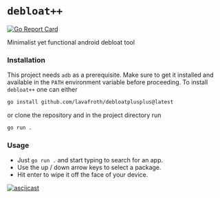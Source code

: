# `debloat++`
[![Go Report Card](https://goreportcard.com/badge/github.com/lavafroth/debloatplusplus)](https://goreportcard.com/report/github.com/lavafroth/debloatplusplus)

Minimalist yet functional android debloat tool

### Installation

This project needs `adb` as a prerequisite. Make sure to get it
installed and available in the `PATH` environment variable
before proceeding. To install `debloat++` one can either

```bash
go install github.com/lavafroth/debloatplusplus@latest
```

or clone the repository and in the project directory run

```bash
go run .
```

### Usage
* Just `go run .` and start typing to search for an app.
* Use the up / down arrow keys to select a package.
* Hit enter to wipe it off the face of your device.

[![asciicast](https://asciinema.org/a/511427.svg)](https://asciinema.org/a/511427)
